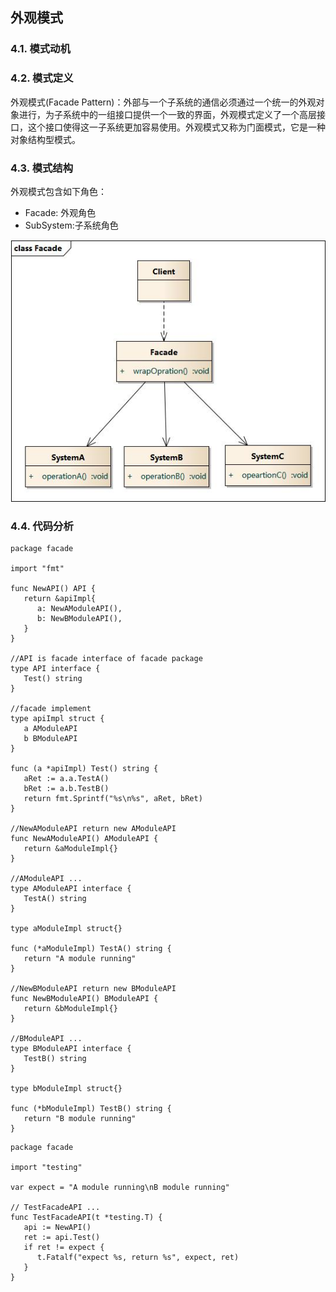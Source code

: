 ## 外观模式

### 4.1. 模式动机

### 4.2. 模式定义

外观模式(Facade Pattern)：外部与一个子系统的通信必须通过一个统一的外观对象进行，为子系统中的一组接口提供一个一致的界面，外观模式定义了一个高层接口，这个接口使得这一子系统更加容易使用。外观模式又称为门面模式，它是一种对象结构型模式。

### 4.3. 模式结构

外观模式包含如下角色：

- Facade: 外观角色
- SubSystem:子系统角色

![../_images/Facade.jpg](./images/Facade.jpg)

### 4.4. 代码分析

```
package facade

import "fmt"

func NewAPI() API {
   return &apiImpl{
      a: NewAModuleAPI(),
      b: NewBModuleAPI(),
   }
}

//API is facade interface of facade package
type API interface {
   Test() string
}

//facade implement
type apiImpl struct {
   a AModuleAPI
   b BModuleAPI
}

func (a *apiImpl) Test() string {
   aRet := a.a.TestA()
   bRet := a.b.TestB()
   return fmt.Sprintf("%s\n%s", aRet, bRet)
}

//NewAModuleAPI return new AModuleAPI
func NewAModuleAPI() AModuleAPI {
   return &aModuleImpl{}
}

//AModuleAPI ...
type AModuleAPI interface {
   TestA() string
}

type aModuleImpl struct{}

func (*aModuleImpl) TestA() string {
   return "A module running"
}

//NewBModuleAPI return new BModuleAPI
func NewBModuleAPI() BModuleAPI {
   return &bModuleImpl{}
}

//BModuleAPI ...
type BModuleAPI interface {
   TestB() string
}

type bModuleImpl struct{}

func (*bModuleImpl) TestB() string {
   return "B module running"
}
```

```
package facade

import "testing"

var expect = "A module running\nB module running"

// TestFacadeAPI ...
func TestFacadeAPI(t *testing.T) {
   api := NewAPI()
   ret := api.Test()
   if ret != expect {
      t.Fatalf("expect %s, return %s", expect, ret)
   }
}
```

